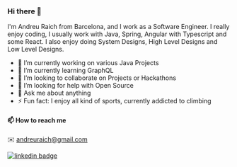 ### Hi there 👋

I'm Andreu Raich from Barcelona, and I work as a Software Engineer. I really enjoy coding, I usually work with Java, Spring, Angular with Typescript and some React.
I also enjoy doing System Designs, High Level Designs and Low Level Designs. 

- 🔭 I’m currently working on various Java Projects
- 🌱 I’m currently learning GraphQL
- 👯 I’m looking to collaborate on Projects or Hackathons
- 🤔 I’m looking for help with Open Source
- 💬 Ask me about anything
- ⚡ Fun fact: I enjoy all kind of sports, currently addicted to climbing




#### 📫 How to reach me

 ✉️ andreuraich@gmail.com

 [![linkedin badge](https://img.shields.io/badge/Andreu_Raich-30302f?style=flat&logo=linkedin)](https://www.linkedin.com/in/andreu-raich)

<!--
[![AndreuRaich's GitHub stats](https://github-readme-stats.vercel.app/api?username=andreuraich)](https://github.com/anuraghazra/github-readme-stats)

**andreuraich/andreuraich** is a ✨ _special_ ✨ repository because its `README.md` (this file) appears on your GitHub profile.

Here are some ideas to get you started:

- 🔭 I’m currently working on ...
- 🌱 I’m currently learning ...
- 👯 I’m looking to collaborate on ...
- 🤔 I’m looking for help with ...
- 💬 Ask me about ...
- 📫 How to reach me: ...
- 😄 Pronouns: ...
- ⚡ Fun fact: ...
-->
